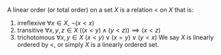 A linear order (or total order) on a set $X$ is a relation $<$ on $X$ that is:
1. irreflexive $\forall x\in X,\ \neg(x<x)$
2. transitive $\forall x,y,z\in X\ ((x<y)\land(y<z))\implies(x<z)$
3. trichotomous $\forall x,y\in X\ (x<y)\lor(x=y)\lor(y<x)$
We say $X$ is linearly ordered by $<$, or simply $X$ is a linearly ordered set. 